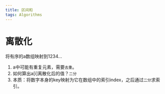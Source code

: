 ```yaml
---
title: 区间和
tags: Algorithms
---
```


# 离散化
将有序的a数组映射到1234...
1. a中可能有重复元素，需要`去重`。
2. 如何算出a[i]离散化后的值？`二分`
3. 本质：将数字本身的key映射为它在数组中的索引index，之后通过`二分`求索引。
